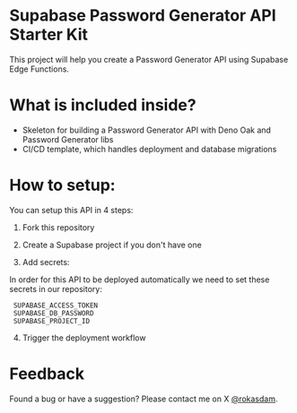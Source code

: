 # Supabase Password Generator API Starter Kit
This project will help you create a Password Generator API using Supabase Edge Functions.

# What is included inside?

- Skeleton for building a Password Generator API with Deno Oak and Password Generator libs
- CI/CD template, which handles deployment and database migrations

# How to setup:

You can setup this API in 4 steps:

1. Fork this repository
   
2. Create a Supabase project if you don't have one
   
3. Add secrets:
   
In order for this API to be deployed automatically we need to set these secrets in our repository:
```
 SUPABASE_ACCESS_TOKEN
 SUPABASE_DB_PASSWORD
 SUPABASE_PROJECT_ID
```
4. Trigger the deployment workflow

# Feedback
Found a bug or have a suggestion? Please contact me on X [@rokasdam](https://twitter.com/rokasdam).